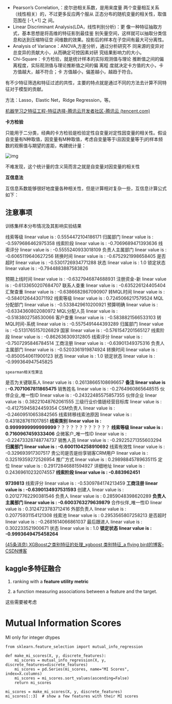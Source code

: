 - Pearson’s Correlation,：皮尔逊相关系数，是用来度量 两个变量相互关系（线性相关）的，不过更多反应两个服从 正态分布的随机变量的相关性，取值范围在 [-1,+1] 之 间。
- Linear Discriminant Analysis(LDA，线性判别分析)：更 像一种特征抽取方式，基本思想是将高维的特征影到最佳鉴 别矢量空间，这样就可以抽取分类信息和达到压缩特征空 间维数的效果。投影后的样本在子空间有最大可分离性。
- Analysis of Variance：ANOVA,方差分析，通过分析研究不 同来源的变异对总变异的贡献大小，从而确定可控因素对研 究结果影响力的大小。
- Chi-Square：卡方检验，就是统计样本的实际观测值与理论 推断值之间的偏离程度，实际观测值与理论推断值之间的偏 离程 度就决定卡方值的大小，卡方值越大，越不符合；卡 方值越小，偏差越小，越趋于符合。




有不少特征筛选和特征过滤的共性，主要的特点就是通过不同的方法去计算不同特征对于模型的贡献。



方法：Lasso，Elastic Net，Ridge Regression，等。

 [机器学习之特征工程-特征选择-腾讯云开发者社区-腾讯云 (tencent.com)](https://cloud.tencent.com/developer/article/1055767) 

**卡方检验**



只能用于二分类，经典的卡方检验是检验定性自变量对定性因变量的相关性。假设自变量有N种取值，因变量有M种取值，考虑自变量等于i且因变量等于j的样本频数的观察值与期望的差距，构建统计量：

![img](https://ask.qcloudimg.com/http-save/yehe-1332428/4jtxddzrp4.png?imageView2/2/w/1200)

不难发现，这个统计量的含义简而言之就是自变量对因变量的相关性

**互信息法**

互信息系数能够很好地度量各种相关性，但是计算相对复杂一些，互信息计算公式如下：







## 注意事项

训练集样本分布情况及其影响实验结果





线索等级 linear value is : 0.5554472104186171
归属部门 linear value is : -0.5979686462975358
线索阶段 linear value is : -0.7069689471393636
线索评分 linear value is : -0.5555240933018109
负责人主属部门 linear value is : -0.6065119640627256
转换时间 linear value is : -0.6752921998658405
是否超时 linear value is : -0.5301726934771288
状态 linear value is : 1.0
锁定状态 linear value is : -0.7944883887583826





预期上线时间 linear value is : -0.6327946874688931
注册资金-新 linear value is : -0.6133650207684707
联系人查重 linear value is : -0.635226124405404
汇聚查重 linear value is : -0.6386682867090907
转MQL时间 linear value is : -0.5840126443071192
线索等级 linear value is : 0.7245066217579524
MQL分配部门 linear value is : -0.5338429610200921
预算明确 linear value is : -0.6334360802080972
MQL分配人员 linear value is : -0.5183802758530066
客户查重 linear value is : -0.5838821566533103
转MQL时间-系统 linear value is : -0.5575491444393289
归属部门 linear value is : -0.5131765157026829
国家 linear value is : -0.5761547201565127
线索阶段 linear value is : -0.862636309312805
线索评分 linear value is : -0.7507295846784514
工商注册 linear value is : -0.63901349375316
负责人主属部门 linear value is : -0.5203361919874924
转换时间 linear value is : -0.8500540611900123
状态 linear value is : 1.0
锁定状态 linear value is : -0.999364947545825



```
spearman相关性算法
```

是否为关键联系人 linear value is : 0.26138665108696657
**备注 linear value is : -0.7071067811865475**
销售姓名 linear value is : -0.2764960865648515
伙伴企业_唯一性ID linear value is : -0.24322485575857355
伙伴企业 linear value is : 0.38221048762061555
三级行业价值链经营目标库 linear value is : -0.41275945824459354
CSM负责人 linear value is : -0.24609510653842565
线索转移线索池原因 linear value is : 0.4318287611017851
**线索类别 linear value is : 0.9999999999999999**？？？？？？？？？？？？
**线索等级 linear value is : 0.7160967459333406**
企微客户_唯一性ID linear value is : -0.22473328748774737
销售人员 linear value is : -0.29225271355603294
**归属部门 linear value is : -0.6001104258910692**
线索有效性 linear value is : -0.329693917307517
贵公司是否是纷享销客CRM用户 linear value is : 0.32519359272526954
推广方式 linear value is : 0.29898845789635115
定位 linear value is : 0.29172846881594927
详细地址 linear value is : 0.24369610232074557
**线索阶段 linear value is : -0.883962451**







**9739813**
线索评分 linear value is : -0.5309784174213459
**工商注册 linear value is : -0.6390134937531593**
创建人 linear value is : 0.20127762290381546
负责人 linear value is : 0.2859048398620289
**负责人主属部门 linear value is : -0.6003763279639879**
合作伙伴_唯一性ID linear value is : 0.3124723783712416
外部负责人 linear value is : 0.20775931154121308
线索池 linear value is : 0.2953565807258213
是否超时 linear value is : -0.2681614066861037
最后跟进人 linear value is : 0.302233521900671
状态 linear value is : 1.0
**锁定状态 linear value is : -0.9993649475458264**

 [(45条消息) XGBoost之类别特征的处理_xgboost 类别特征_a flying bird的博客-CSDN博客](https://blog.csdn.net/m0_37870649/article/details/104550054) 

## kaggle多特征融合

1. ranking with a **feature utility metric** 

2.  a function measuring associations between a feature and the target. 

这些需要被考虑

#  Mutual Information Scores

MI only for integer dtypes 

```
from sklearn.feature_selection import mutual_info_regression

def make_mi_scores(X, y, discrete_features):
    mi_scores = mutual_info_regression(X, y, discrete_features=discrete_features)
    mi_scores = pd.Series(mi_scores, name="MI Scores", index=X.columns)
    mi_scores = mi_scores.sort_values(ascending=False)
    return mi_scores

mi_scores = make_mi_scores(X, y, discrete_features)
mi_scores[::3]  # show a few features with their MI scores
```